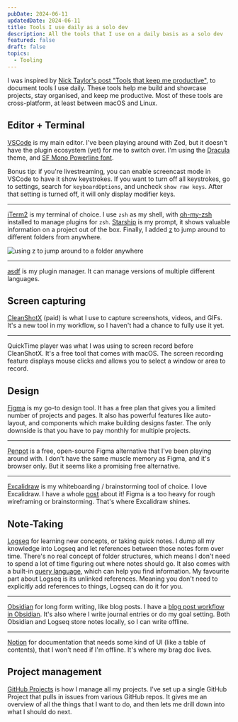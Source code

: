 ```yaml
---
pubDate: 2024-06-11
updatedDate: 2024-06-11
title: Tools I use daily as a solo dev
description: All the tools that I use on a daily basis as a solo dev
featured: false
draft: false
topics:
  - Tooling
---
```

I was inspired by [Nick Taylor's post "Tools that keep me productive"](https://dev.to/nickytonline/tools-that-keep-me-productive-1no5), to document tools I use daily. These tools help me build and showcase projects, stay organised, and keep me productive. Most of these tools are cross-platform, at least between macOS and Linux.

## Editor + Terminal
[VSCode](https://code.visualstudio.com/) is my main editor. I've been playing around with Zed, but it doesn't have the plugin ecosystem (yet) for me to switch over. I'm using the [Dracula](https://draculatheme.com/visual-studio-code) theme, and [SF Mono Powerline font](https://github.com/Twixes/SF-Mono-Powerline).

Bonus tip: if you're livestreaming, you can enable screencast mode in VSCode to have it show keystrokes. If you want to turn off all keystrokes, go to settings, search for `keyboardOptions`, and uncheck `show raw keys`. After that setting is turned off, it will only display modifier keys.

---

[iTerm2](https://iterm2.com/) is my terminal of choice. I use `zsh` as my shell, with [oh-my-zsh](https://ohmyz.sh/) installed to manage plugins for `zsh`. [Starship](https://starship.rs/) is my prompt, it shows valuable information on a project out of the box. Finally, I added [z](https://github.com/rupa/z) to jump around to different folders from anywhere.

![using z to jump around to a folder anywhere](https://res.cloudinary.com/jonathan-yeong/image/upload/v1718052393/unsigned_obsidian_uploads/ok17eceaxcovljnbyevx.gif)

---

[asdf](https://asdf-vm.com/) is my plugin manager. It can manage versions of multiple different languages.
## Screen capturing
[CleanShotX](https://cleanshot.com/) (paid) is what I use to capture screenshots, videos, and GIFs. It's a new tool in my workflow, so I haven't had a chance to fully use it yet.

---

QuickTime player was what I was using to screen record before CleanShotX. It's a free tool that comes with macOS. The screen recording feature displays mouse clicks and allows you to select a window or area to record.

## Design
[Figma](https://www.figma.com/) is my go-to design tool. It has a free plan that gives you a limited number of projects and pages. It also has powerful features like auto-layout, and components which make building designs faster. The only downside is that you have to pay monthly for multiple projects.

---

[Penpot](https://penpot.app/) is a free, open-source Figma alternative that I've been playing around with. I don't have the same muscle memory as Figma, and it's browser only. But it seems like a promising free alternative.

---

[Excalidraw](https://excalidraw.com/) is my whiteboarding / brainstorming tool of choice. I love Excalidraw. I have a whole [post](https://jonathanyeong.com/tools-i-use-excalidraw/) about it! Figma is a too heavy for rough wireframing or brainstorming. That's where Excalidraw shines.

## Note-Taking
[Logseq](https://logseq.com/) for learning new concepts, or taking quick notes. I dump all my knowledge into Logseq and let references between those notes form over time. There's no real concept of folder structures, which means I don't need to spend a lot of time figuring out where notes should go. It also comes with a built-in [query language](https://docs.logseq.com/#/page/queries), which can help you find information. My favourite part about Logseq is its unlinked references. Meaning you don't need to explicitly add references to things, Logseq can do it for you.

---

[Obsidian](https://obsidian.md/) for long form writing, like blog posts. I have a [blog post workflow in Obsidian](https://jonathanyeong.com/writing-blog-posts-with-obsidian/). It's also where I write journal entries or do my goal setting. Both Obsidian and Logseq store notes locally, so I can write offline.

---

[Notion](https://www.notion.so/) for documentation that needs some kind of UI (like a table of contents), that I won't need if I'm offline. It's where my brag doc lives.

## Project management
[GitHub Projects](https://docs.github.com/en/issues/planning-and-tracking-with-projects) is how I manage all my projects. I've set up a single GitHub Project that pulls in issues from various GitHub repos. It gives me an overview of all the things that I want to do, and then lets me drill down into what I should do next.
